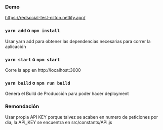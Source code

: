 ### Demo
https://redsocial-test-nilton.netlify.app/

### `yarn add` o `npm install`
Usar yarn add para obtener las dependencias necesarias para correr la aplicación
### `yarn start` o `npm start`

Corre la app en http://localhost:3000
### `yarn build` o `npm run build`

Genera el Build de Producción para poder hacer deployment

### Remondación

Usar propia API KEY porque talvez se acaben en numero de peticiones por dia, la API_KEY se encuentra en src/constants/API.js
